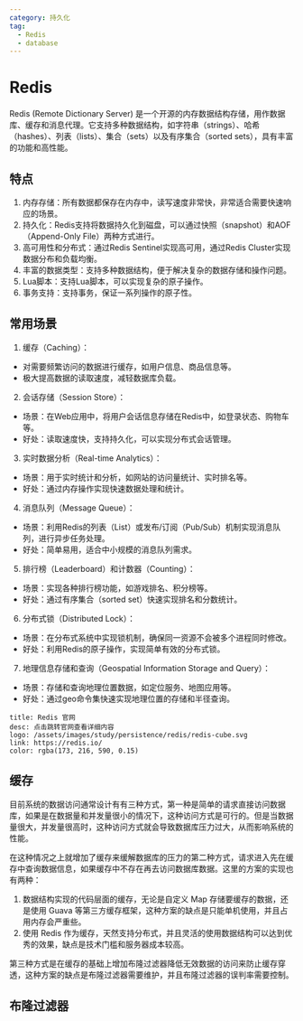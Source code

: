 ```yaml
---
category: 持久化
tag: 
  - Redis
  - database
---
```


# Redis
Redis (Remote Dictionary Server) 是一个开源的内存数据结构存储，用作数据库、缓存和消息代理。它支持多种数据结构，如字符串（strings）、哈希（hashes）、列表（lists）、集合（sets）以及有序集合（sorted sets），具有丰富的功能和高性能。

## 特点
1. 内存存储：所有数据都保存在内存中，读写速度非常快，非常适合需要快速响应的场景。
2. 持久化：Redis支持将数据持久化到磁盘，可以通过快照（snapshot）和AOF（Append-Only File）两种方式进行。
3. 高可用性和分布式：通过Redis Sentinel实现高可用，通过Redis Cluster实现数据分布和负载均衡。
4. 丰富的数据类型：支持多种数据结构，便于解决复杂的数据存储和操作问题。
5. Lua脚本：支持Lua脚本，可以实现复杂的原子操作。
6. 事务支持：支持事务，保证一系列操作的原子性。

## 常用场景
1. 缓存（Caching）：
- 对需要频繁访问的数据进行缓存，如用户信息、商品信息等。
- 极大提高数据的读取速度，减轻数据库负载。
2. 会话存储（Session Store）：
- 场景：在Web应用中，将用户会话信息存储在Redis中，如登录状态、购物车等。
- 好处：读取速度快，支持持久化，可以实现分布式会话管理。
3. 实时数据分析（Real-time Analytics）：
- 场景：用于实时统计和分析，如网站的访问量统计、实时排名等。
- 好处：通过内存操作实现快速数据处理和统计。
4. 消息队列（Message Queue）：
- 场景：利用Redis的列表（List）或发布/订阅（Pub/Sub）机制实现消息队列，进行异步任务处理。
- 好处：简单易用，适合中小规模的消息队列需求。
5. 排行榜（Leaderboard）和计数器（Counting）：
- 场景：实现各种排行榜功能，如游戏排名、积分榜等。
- 好处：通过有序集合（sorted set）快速实现排名和分数统计。
6. 分布式锁（Distributed Lock）：
- 场景：在分布式系统中实现锁机制，确保同一资源不会被多个进程同时修改。
- 好处：利用Redis的原子操作，实现简单有效的分布式锁。
7. 地理信息存储和查询（Geospatial Information Storage and Query）：
- 场景：存储和查询地理位置数据，如定位服务、地图应用等。
- 好处：通过geo命令集快速实现地理位置的存储和半径查询。

```card
title: Redis 官网
desc: 点击跳转官网查看详细内容
logo: /assets/images/study/persistence/redis/redis-cube.svg
link: https://redis.io/
color: rgba(173, 216, 590, 0.15)
```

## 缓存
目前系统的数据访问通常设计有有三种方式，第一种是简单的请求直接访问数据库，如果是在数据量和并发量很小的情况下，这种访问方式是可行的。但是当数据量很大，并发量很高时，这种访问方式就会导致数据库压力过大，从而影响系统的性能。

在这种情况之上就增加了缓存来缓解数据库的压力的第二种方式，请求进入先在缓存中查询数据信息，如果缓存中不存在再去访问数据库数据。这里的方案的实现也有两种：
1. 数据结构实现的代码层面的缓存，无论是自定义 Map 存储要缓存的数据，还是使用 Guava 等第三方缓存框架，这种方案的缺点是只能单机使用，并且占用内存会严重些。
2. 使用 Redis 作为缓存，天然支持分布式，并且灵活的使用数据结构可以达到优秀的效果，缺点是技术门槛和服务器成本较高。

第三种方式是在缓存的基础上增加布隆过滤器降低无效数据的访问来防止缓存穿透，这种方案的缺点是布隆过滤器需要维护，并且布隆过滤器的误判率需要控制。

## 布隆过滤器
